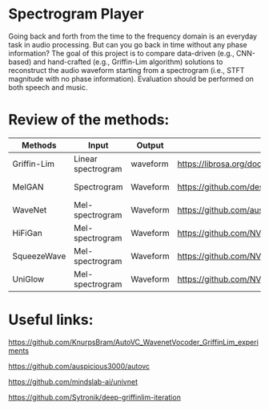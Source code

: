 # Spectrogram Player
Going back and forth from the time to the frequency domain is an everyday task in audio processing. But can you go back in time without any phase information? The goal of this project is to compare data-driven (e.g., CNN-based) and hand-crafted (e.g., Griffin-Lim algorithm) solutions to reconstruct the audio waveform starting from a spectrogram (i.e., STFT magnitude with no phase information). Evaluation should be performed on both speech and music.

# Review of the methods:
| Methods     | Input      | Output | Link | Parameters
| ----------- | ----------- |------- | ---- | ---- |
| Griffin-Lim | Linear spectrogram | waveform | https://librosa.org/doc/main/generated/librosa.griffinlim.html |
| MelGAN   | Spectrogram   | Waveform | https://github.com/descriptinc/melgan-neurips | https://github.com/descriptinc/melgan-neurips/blob/6488045bfba1975602288de07a58570c7b4d66ea/mel2wav/modules.py#L26
| WaveNet  | Mel-spectrogram | Waveform | https://github.com/auspicious3000/autovc/blob/master/vocoder.ipynb |
| HiFiGan  | Mel-spectrogram | Waveform | https://github.com/NVIDIA/NeMo/blob/75c166864541f8b90d525868512f0e4d8dac15da/nemo/collections/tts/models/hifigan.py | 
| SqueezeWave | Mel-spectrogram | Waveform | https://github.com/NVIDIA/NeMo/blob/75c166864541f8b90d525868512f0e4d8dac15da/nemo/collections/tts/models/squeezewave.py |
| UniGlow | Mel-spectrogram | Waveform | https://github.com/NVIDIA/NeMo/blob/75c166864541f8b90d525868512f0e4d8dac15da/nemo/collections/tts/models/uniglow.py |

# Useful links:
https://github.com/KnurpsBram/AutoVC_WavenetVocoder_GriffinLim_experiments

https://github.com/auspicious3000/autovc

https://github.com/mindslab-ai/univnet

https://github.com/Sytronik/deep-griffinlim-iteration
